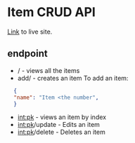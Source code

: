 # Item CRUD API

[Link](https://gracious-butterfly-85177.pktriot.net/) to live site.

## endpoint

- / - views all the items
- add/ - creates an item
To add an item:
```json
  {
  "name": "Item <the number",
  }
```   
- <int:pk> - views an item by index
- <int:pk>/update - Edits an item
- <int:pk>/delete - Deletes an item
